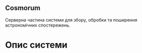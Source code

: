 ## Cosmorum  

Серверна частина системи для збору, обробки та поширення астрономічних спостережень.

# Опис системи

